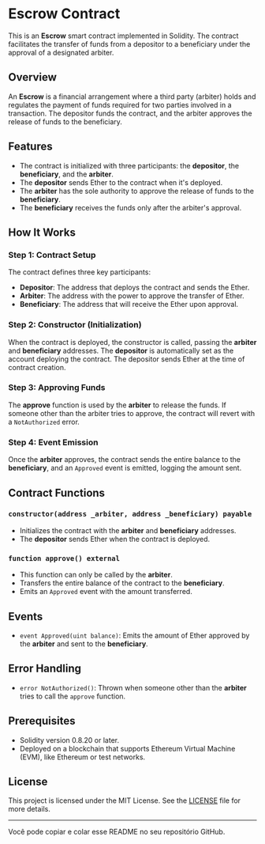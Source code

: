 # Escrow Contract

This is an **Escrow** smart contract implemented in Solidity. The contract facilitates the transfer of funds from a depositor to a beneficiary under the approval of a designated arbiter.

## Overview

An **Escrow** is a financial arrangement where a third party (arbiter) holds and regulates the payment of funds required for two parties involved in a transaction. The depositor funds the contract, and the arbiter approves the release of funds to the beneficiary.

## Features

- The contract is initialized with three participants: the **depositor**, the **beneficiary**, and the **arbiter**.
- The **depositor** sends Ether to the contract when it's deployed.
- The **arbiter** has the sole authority to approve the release of funds to the **beneficiary**.
- The **beneficiary** receives the funds only after the arbiter's approval.

## How It Works

### Step 1: Contract Setup
The contract defines three key participants:
- **Depositor**: The address that deploys the contract and sends the Ether.
- **Arbiter**: The address with the power to approve the transfer of Ether.
- **Beneficiary**: The address that will receive the Ether upon approval.

### Step 2: Constructor (Initialization)
When the contract is deployed, the constructor is called, passing the **arbiter** and **beneficiary** addresses. The **depositor** is automatically set as the account deploying the contract. The depositor sends Ether at the time of contract creation.

### Step 3: Approving Funds
The **approve** function is used by the **arbiter** to release the funds. If someone other than the arbiter tries to approve, the contract will revert with a `NotAuthorized` error.

### Step 4: Event Emission
Once the **arbiter** approves, the contract sends the entire balance to the **beneficiary**, and an `Approved` event is emitted, logging the amount sent.

## Contract Functions

### `constructor(address _arbiter, address _beneficiary) payable`
- Initializes the contract with the **arbiter** and **beneficiary** addresses.
- The **depositor** sends Ether when the contract is deployed.

### `function approve() external`
- This function can only be called by the **arbiter**.
- Transfers the entire balance of the contract to the **beneficiary**.
- Emits an `Approved` event with the amount transferred.

## Events

- `event Approved(uint balance)`: Emits the amount of Ether approved by the **arbiter** and sent to the **beneficiary**.

## Error Handling

- `error NotAuthorized()`: Thrown when someone other than the **arbiter** tries to call the `approve` function.

## Prerequisites

- Solidity version 0.8.20 or later.
- Deployed on a blockchain that supports Ethereum Virtual Machine (EVM), like Ethereum or test networks.

## License

This project is licensed under the MIT License. See the [LICENSE](LICENSE) file for more details.

---

Você pode copiar e colar esse README no seu repositório GitHub.
